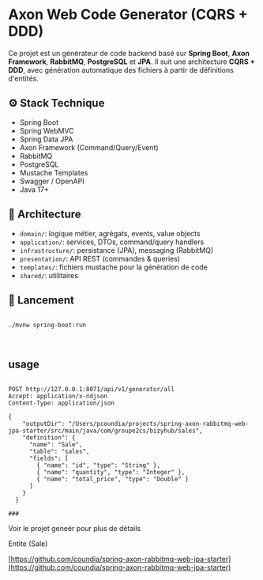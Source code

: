 # Axon Web Code Generator (CQRS + DDD)

Ce projet est un générateur de code backend basé sur **Spring Boot**, **Axon Framework**, **RabbitMQ**, **PostgreSQL** et **JPA**. Il suit une architecture **CQRS + DDD**, avec génération automatique des fichiers à partir de définitions d'entités.

## ⚙️ Stack Technique

- Spring Boot
- Spring WebMVC
- Spring Data JPA
- Axon Framework (Command/Query/Event)
- RabbitMQ
- PostgreSQL
- Mustache Templates
- Swagger / OpenAPI
- Java 17+

## 🧠 Architecture

- `domain/`: logique métier, agrégats, events, value objects
- `application/`: services, DTOs, command/query handlers
- `infrastructure/`: persistance (JPA), messaging (RabbitMQ)
- `presentation/`: API REST (commandes & queries)
- `templates/`: fichiers mustache pour la génération de code
- `shared/`: utilitaires

## 🚀 Lancement

```bash

./mvnw spring-boot:run

  
```
## usage 

```http

POST http://127.0.0.1:8071/api/v1/generator/all
Accept: application/x-ndjson
Content-Type: application/json

{
    "outputDir": "/Users/pcoundia/projects/spring-axon-rabbitmq-web-jpa-starter/src/main/java/com/groupe2cs/bizyhub/sales",
    "definition": {
      "name": "Sale",
      "table": "sales",
      "fields": [
        { "name": "id", "type": "String" },
        { "name": "quantity", "type": "Integer" },
        { "name": "total_price", "type": "Double" }
      ]
    }
  }

###
``` 
Voir le projet geneér pour plus de détails  

Entite (Sale)


[https://github.com/coundia/spring-axon-rabbitmq-web-jpa-starter](https://github.com/coundia/spring-axon-rabbitmq-web-jpa-starter)